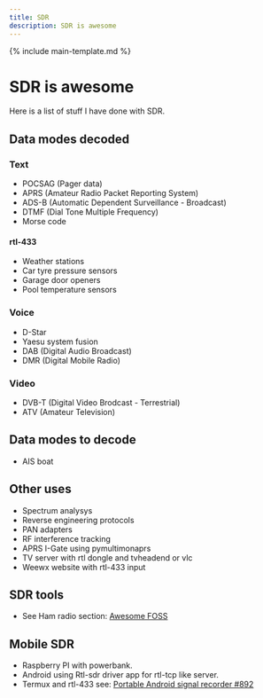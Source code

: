 ```yaml
---
title: SDR
description: SDR is awesome
---
```


{% include main-template.md %}

# SDR is awesome

Here is a list of stuff I have done with SDR.

## Data modes decoded

### Text

* POCSAG (Pager data)
* APRS (Amateur Radio Packet Reporting System)
* ADS-B (Automatic Dependent Surveillance - Broadcast)
* DTMF (Dial Tone Multiple Frequency)
* Morse code

#### rtl-433

* Weather stations
* Car tyre pressure sensors
* Garage door openers
* Pool temperature sensors

### Voice

* D-Star
* Yaesu system fusion
* DAB (Digital Audio Broadcast)
* DMR (Digital Mobile Radio)

### Video 

* DVB-T (Digital Video Brodcast - Terrestrial)
* ATV (Amateur Television)

## Data modes to decode

* AIS boat

## Other uses

* Spectrum analysys
* Reverse engineering protocols
* PAN adapters
* RF interference tracking
* APRS I-Gate using pymultimonaprs
* TV server with rtl dongle and tvheadend or vlc
* Weewx website with rtl-433 input

## SDR tools

* See Ham radio section: [Awesome FOSS](../../extra/awesome-foss.html)

## Mobile SDR

* Raspberry PI with powerbank.
* Android using Rtl-sdr driver app for rtl-tcp like server.
* Termux and rtl-433 see: [Portable Android signal recorder #892](https://github.com/merbanan/rtl_433/issues/892)